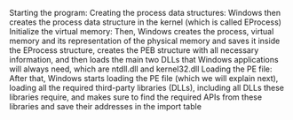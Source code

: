 Starting the program:
Creating the process data structures: Windows then creates the process data structure in the kernel (which is called EProcess)
Initialize the virtual memory: Then, Windows creates the process, virtual
memory and its representation of the physical memory and saves it inside the EProcess structure, creates the PEB structure with all necessary information, and then loads the main two DLLs that Windows applications will always need,
which are ntdll.dll and kernel32.dll
Loading the PE file: After that, Windows starts loading the PE file (which we will explain next), loading all the required third-party libraries (DLLs), including
all DLLs these libraries require, and makes sure to find the required APIs from these libraries and save their addresses in the import table
